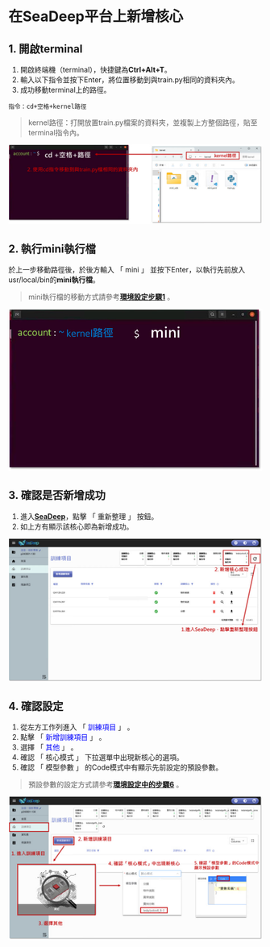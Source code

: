 # 在SeaDeep平台上新增核心

## 1. 開啟terminal

1. 開啟終端機（terminal），快捷鍵為**Ctrl+Alt+T**。
2. 輸入以下指令並按下Enter，將位置移動到與train.py相同的資料夾內。
3. 成功移動terminal上的路徑。

```
指令：cd+空格+kernel路徑
```

> kernel路徑：打開放置train.py檔案的資料夾，並複製上方整個路徑，貼至terminal指令內。

![alt text](image-13.png)

## 2. 執行mini執行檔

於上一步移動路徑後，於後方輸入 「 mini 」 並按下Enter，以執行先前放入usr/local/bin的**mini執行檔**。

> mini執行檔的移動方式請參考[**環境設定步驟1**](huan-jing-she-ding.md) 。

![alt text](image-14.png)

## 3. 確認是否新增成功

1. 進入[**SeaDeep**](https://www.seadeep.ai/login)，點擊 「 重新整理 」 按鈕。
2. 如上方有顯示該核心即為新增成功。

![alt text](image-15.png)

## 4. 確認設定

1. 從左方工作列進入 「 <font color="blue">訓練項目</font> 」 。
2. 點擊 「 <font color="blue">新增訓練項目</font> 」 。
3. 選擇  「 <font color="blue">其他</font> 」 。
4. 確認  「 核心模式 」 下拉選單中出現新核心的選項。
5. 確認  「 模型參數 」 的Code模式中有顯示先前設定的預設參數。

> 預設參數的設定方式請參考[**環境設定中的步驟6**](huan-jing-she-ding.md) 。

![alt text](image-16.png)
